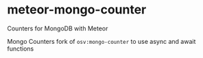 # meteor-mongo-counter
Counters for MongoDB with Meteor

Mongo Counters fork of `osv:mongo-counter` to use async and await functions
